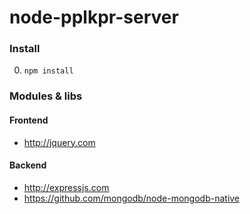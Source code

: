# node-pplkpr-server

### Install
0. `npm install`




### Modules & libs

#### Frontend
* http://jquery.com

#### Backend
* http://expressjs.com
* https://github.com/mongodb/node-mongodb-native